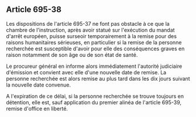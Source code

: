 Article 695-38
----
Les dispositions de l'article 695-37 ne font pas obstacle à ce que la chambre de
l'instruction, après avoir statué sur l'exécution du mandat d'arrêt européen,
puisse surseoir temporairement à la remise pour des raisons humanitaires
sérieuses, en particulier si la remise de la personne recherchée est susceptible
d'avoir pour elle des conséquences graves en raison notamment de son âge ou de
son état de santé.

Le procureur général en informe alors immédiatement l'autorité judiciaire
d'émission et convient avec elle d'une nouvelle date de remise. La personne
recherchée est alors remise au plus tard dans les dix jours suivant la nouvelle
date convenue.

A l'expiration de ce délai, si la personne recherchée se trouve toujours en
détention, elle est, sauf application du premier alinéa de l'article 695-39,
remise d'office en liberté.
